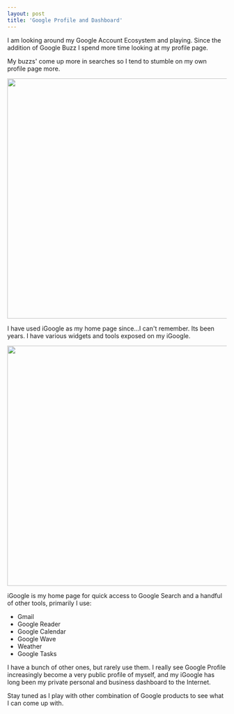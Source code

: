 ```yaml
---
layout: post
title: 'Google Profile and Dashboard'
---
```

I am looking around my Google Account Ecosystem and playing. Since the  addition of Google Buzz I spend more time looking at my profile page.<p></p>
My buzzs' come up more in searches so I tend to stumble on my own  profile page more.<p></p>
<img style="padding: 25p;" title="Google Profile" src="http://kinlane-productions.s3.amazonaws.com/google/GoogleProfile.PNG" alt="" width="550" align="center" /><p></p>
I have used iGoogle as my home page since...I  can't remember. Its been years. I have various widgets and tools  exposed on my iGoogle.<p></p>
<img style="padding: 25p;" title="Google Profile" src="http://kinlane-productions.s3.amazonaws.com/google/iGoogle.PNG" alt="" width="550" align="center" /><p></p>
iGoogle is my home page for quick access to Google Search and a handful  of other tools, primarily I use:
<ul class="mainlist">
	<li>Gmail</li>
	<li>Google Reader</li>
	<li>Google Calendar</li>
	<li>Google Wave</li>
	<li>Weather</li>
	<li>Google Tasks</li>
</ul>
I have a bunch of other ones, but rarely use them. I really see Google  Profile increasingly become a very public profile of myself, and my  iGoogle has long been my private personal and business dashboard to the  Internet.<p></p>
Stay tuned as I play with other combination of Google products to see  what I can come up with.